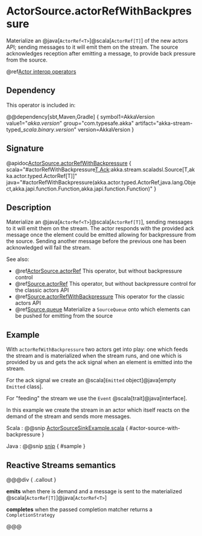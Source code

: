 # ActorSource.actorRefWithBackpressure

Materialize an @java[`ActorRef<T>`]@scala[`ActorRef[T]`] of the new actors API; sending messages to it will emit them on the stream. The source acknowledges reception after emitting a message, to provide back pressure from the source.

@ref[Actor interop operators](../index.md#actor-interop-operators)

## Dependency

This operator is included in:

@@dependency[sbt,Maven,Gradle] {
  symbol1=AkkaVersion
  value1="$akka.version$"
  group="com.typesafe.akka"
  artifact="akka-stream-typed_$scala.binary.version$"
  version=AkkaVersion
}

## Signature

@apidoc[ActorSource.actorRefWithBackpressure](ActorSource$) { scala="#actorRefWithBackpressure[T,Ack](ackTo:akka.actor.typed.ActorRef[Ack],ackMessage:Ack,completionMatcher:PartialFunction[T,akka.stream.CompletionStrategy],failureMatcher:PartialFunction[T,Throwable]):akka.stream.scaladsl.Source[T,akka.actor.typed.ActorRef[T]]" java="#actorRefWithBackpressure(akka.actor.typed.ActorRef,java.lang.Object,akka.japi.function.Function,akka.japi.function.Function)" }

## Description

Materialize an @java[`ActorRef<T>`]@scala[`ActorRef[T]`], sending messages to it will emit them on the stream. The actor responds with the provided ack message
once the element could be emitted allowing for backpressure from the source. Sending another message before the previous one has been acknowledged will fail the stream.

See also:

* @ref[ActorSource.actorRef](actorRef.md) This operator, but without backpressure control
* @ref[Source.actorRef](../Source/actorRef.md) This operator, but without backpressure control for the classic actors API
* @ref[Source.actorRefWithBackpressure](../Source/actorRefWithBackpressure.md) This operator for the classic actors API
* @ref[Source.queue](../Source/queue.md) Materialize a `SourceQueue` onto which elements can be pushed for emitting from the source

## Example

With `actorRefWithBackpressure` two actors get into play: one which feeds the stream and is materialized when the stream runs, and one which is provided by us and gets the ack signal when an element is emitted into the stream.

For the ack signal we create an @scala[`Emitted` object]@java[empty `Emitted` class].

For "feeding" the stream we use the `Event` @scala[trait]@java[interface].

In this example we create the stream in an actor which itself reacts on the demand of the stream and sends more messages.


Scala
:  @@snip [ActorSourceSinkExample.scala](/akka-stream-typed/src/test/scala/docs/akka/stream/typed/ActorSourceSinkExample.scala) { #actor-source-with-backpressure }

Java
:  @@snip [snip](/akka-stream-typed/src/test/java/docs/akka/stream/typed/ActorSourceWithBackpressureExample.java) { #sample }

## Reactive Streams semantics

@@@div { .callout }

**emits** when there is demand and a message is sent to the materialized @scala[`ActorRef[T]`]@java[`ActorRef<T>`]

**completes** when the passed completion matcher returns a `CompletionStrategy`

@@@
